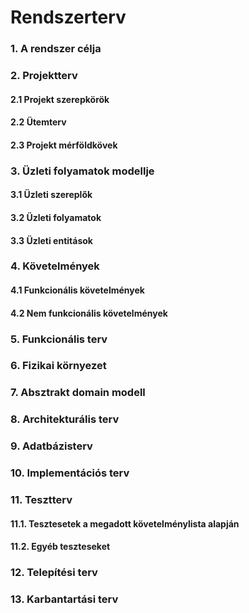 
# Rendszerterv



### 1. A rendszer célja

### 2. Projektterv

####    2.1 Projekt szerepkörök

####    2.2 Ütemterv

####    2.3 Projekt mérföldkövek

### 3. Üzleti folyamatok modellje

#### 			3.1 Üzleti szereplők

#### 			3.2 Üzleti folyamatok

#### 			3.3 Üzleti entitások

### 4. Követelmények

#### 4.1 Funkcionális követelmények

#### 4.2 Nem funkcionális követelmények 

### 5. Funkcionális terv

### 6. Fizikai környezet

### 7. Absztrakt domain modell

### 8. Architekturális terv

### 9. Adatbázisterv

### 10. Implementációs terv

### 11. Tesztterv

#### 11.1. Tesztesetek a megadott követelménylista alapján

#### 11.2. Egyéb teszteseket

### 12. Telepítési terv

### 13. Karbantartási terv
